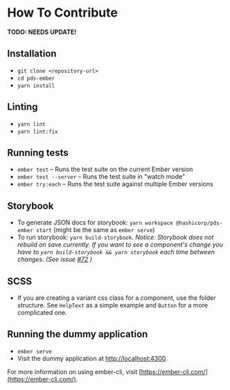 # How To Contribute

**TODO: NEEDS UPDATE!**


## Installation

* `git clone <repository-url>`
* `cd pds-ember`
* `yarn install`


## Linting

* `yarn lint`
* `yarn lint:fix`


## Running tests

* `ember test` – Runs the test suite on the current Ember version
* `ember test --server` – Runs the test suite in "watch mode"
* `ember try:each` – Runs the test suite against multiple Ember versions


## Storybook
* To generate JSON docs for storybook: `yarn workspace @hashicorp/pds-ember start` (might be the same as `ember serve`)
* To run storybook: `yarn build-storybook`. _Notice: Storybook does not rebuild on save currently.  If you want to see a component's change you have to `yarn build-storybook && yarn storybook` each time between changes. (See issue [#72](https://github.com/hashicorp/structure/issues/72) )_

## SCSS
* If you are creating a variant css class for a component, use the folder structure.  See `HelpText` as a simple example and `Button` for a more complicated one.


## Running the dummy application

* `ember serve`
* Visit the dummy application at [http://localhost:4300](http://localhost:4300).

For more information on using ember-cli, visit [https://ember-cli.com/](https://ember-cli.com/).


